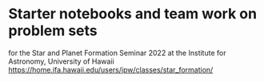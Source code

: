 # Starter notebooks and team work on problem sets

for the Star and Planet Formation Seminar 2022 at the Institute for Astronomy, University of Hawaii
https://home.ifa.hawaii.edu/users/jpw/classes/star_formation/
